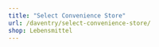```yaml
---
title: "Select Convenience Store"
url: /daventry/select-convenience-store/
shop: Lebensmittel
---
```


